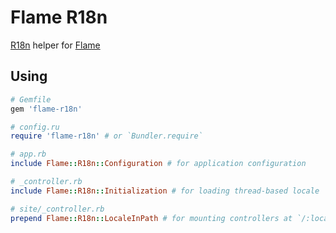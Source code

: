 # Flame R18n

[R18n](https://github.com/ai/r18n) helper for
[Flame](https://github.com/AlexWayfer/flame)

## Using

```ruby
# Gemfile
gem 'flame-r18n'

# config.ru
require 'flame-r18n' # or `Bundler.require`

# app.rb
include Flame::R18n::Configuration # for application configuration

# _controller.rb
include Flame::R18n::Initialization # for loading thread-based locale

# site/_controller.rb
prepend Flame::R18n::LocaleInPath # for mounting controllers at `/:locale`
```
